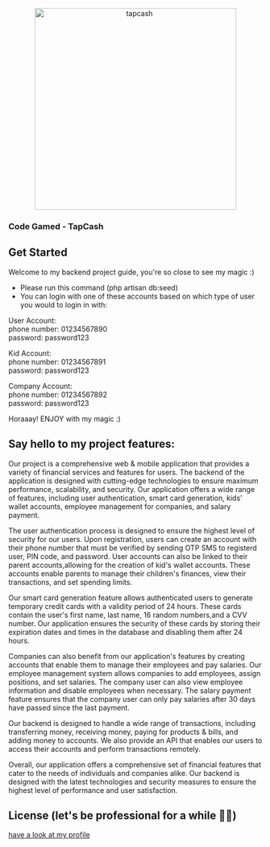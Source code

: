 <p align="center"><img src="https://i.ibb.co/z23G5SX/output-onlinepngtools.png" alt="tapcash" border="0" width="400"></p>

<p align="center">
<h3>Code Gamed - TapCash</h3>
</p>

## Get Started

Welcome to my backend project guide, you're so close to see my magic :)

- Please run this command (php artisan db:seed)
- You can login with one of these accounts based on which type of user you would to login in with:

User Account:<br>
	phone number: 01234567890<br>
	password: password123

Kid Account:<br>
	phone number: 01234567891<br>
	password: password123

Company Account:<br>
	phone number: 01234567892<br>
	password: password123


Horaaay! ENJOY with my magic :)

## Say hello to my project features:

Our project is a comprehensive web & mobile application that provides a variety of financial services and features for users.
The backend of the application is designed with cutting-edge technologies to ensure maximum performance, scalability,
and security. Our application offers a wide range of features, including user authentication, smart card generation,
kids' wallet accounts, employee management for companies, and salary payment.

The user authentication process is designed to ensure the highest level of security for our users. Upon registration,
users can create an account with their phone number that must be verified by sending OTP SMS to registerd user, PIN code, and password.
User accounts can also be linked to their parent accounts,allowing for the creation of kid's wallet accounts.
These accounts enable parents to manage their children's finances, view their transactions, and set spending limits.

Our smart card generation feature allows authenticated users to generate temporary credit cards with a validity period of 24 hours.
These cards contain the user's first name, last name, 16 random numbers,and a CVV number.
Our application ensures the security of these cards by storing their expiration dates and times in the database and disabling them after 24 hours.

Companies can also benefit from our application's features by creating accounts that enable them to manage their employees and pay salaries.
Our employee management system allows companies to add employees, assign positions, and set salaries.
The company user can also view employee information and disable employees when necessary.
The salary payment feature ensures that the company user can only pay salaries after 30 days have passed since the last payment.

Our backend is designed to handle a wide range of transactions, including transferring money,
receiving money, paying for products & bills, and adding money to accounts.
We also provide an API that enables our users to access their accounts and perform transactions remotely.

Overall, our application offers a comprehensive set of financial features that cater to the needs of individuals and companies alike.
Our backend is designed with the latest technologies and security measures to ensure the highest level of performance and user satisfaction.

## License (let's be professional for a while 😬💼)
<a href="https://github.com/3bdelrahmanBarakat">have a look at my profile</a>



